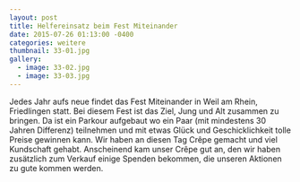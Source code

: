 ```yaml
---
layout: post
title: Helfereinsatz beim Fest Miteinander
date: 2015-07-26 01:13:00 -0400
categories: weitere
thumbnail: 33-01.jpg
gallery:
  - image: 33-02.jpg
  - image: 33-03.jpg
---
```

Jedes Jahr aufs neue findet das Fest Miteinander in Weil am Rhein, Friedlingen statt. Bei diesem Fest ist das Ziel, Jung und Alt zusammen zu bringen. Da ist ein Parkour aufgebaut wo ein Paar (mit mindestens 30 Jahren Differenz) teilnehmen und mit etwas Glück und Geschicklichkeit tolle Preise gewinnen kann. Wir haben an diesen Tag Crêpe gemacht und viel Kundschaft gehabt. Anscheinend kam unser Crêpe gut an, den wir haben zusätzlich zum Verkauf einige Spenden bekommen, die unseren Aktionen zu gute kommen werden.